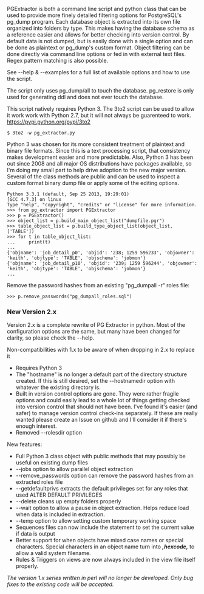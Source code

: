 PGExtractor is both a command line script and python class that can be used to provide more finely 
detailed filtering options for PostgreSQL's pg_dump program. Each database object is extracted into 
its own file organized into folders by type. This makes having the database schema as a reference 
easier and allows for better checking into version control. By default data is not dumped, but 
is easily done with a single option and can be done as plaintext or pg_dump's custom format. Object 
filtering can be done directly via command line options or fed in with external text files. Regex 
pattern matching is also possible.

See --help & --examples for a full list of available options and how to use the script.

The script only uses pg_dump/all to touch the database. 
pg_restore is only used for generating ddl and does not ever touch the database.

This script natively requires Python 3. The 3to2 script can be used to allow it work work with
Python 2.7, but it will not always be guarenteed to work. https://pypi.python.org/pypi/3to2

````
$ 3to2 -w pg_extractor.py
````

Python 3 was chosen for its more consistent treatment of plaintext and binary file formats. 
Since this is a text processing script, that consistency makes development easier and more 
predictable. Also, Python 3 has been out since 2008 and all major OS distributions have packages 
available, so I'm doing my small part to help drive adoption to the new major version.
Several of the class methods are public and can be used to inspect a custom format binary dump 
file or apply some of the editing options.

````
Python 3.3.1 (default, Sep 25 2013, 19:29:01) 
[GCC 4.7.3] on linux
Type "help", "copyright", "credits" or "license" for more information.
>>> from pg_extractor import PGExtractor
>>> p = PGExtractor()
>>> object_list = p.build_main_object_list("dumpfile.pgr")
>>> table_object_list = p.build_type_object_list(object_list, ['TABLE'])
>>> for t in table_object_list:
...     print(t)
... 
{'objname': 'job_detail_p0', 'objid': '238; 1259 596233', 'objowner': 'keith', 'objtype': 'TABLE', 'objschema': 'jobmon'}
{'objname': 'job_detail_p10', 'objid': '239; 1259 596244', 'objowner': 'keith', 'objtype': 'TABLE', 'objschema': 'jobmon'}
...
````

Remove the password hashes from an existing "pg_dumpall -r" roles file:
````
>>> p.remove_passwords("pg_dumpall_roles.sql")
````

### New Version 2.x

Version 2.x is a complete rewrite of PG Extractor in python. Most of the configuration options are the same,
but many have been changed for clarity, so please check the --help. 

Non-compatibilities with 1.x to be aware of when dropping in 2.x to replace it
 * Requires Python 3
 * The "hostname" is no longer a default part of the directory structure created. If this is still desired, set the --hostnamedir option with whatever the existing directory is.
 * Built in version control options are gone. They were rather fragile options and could easily lead to a whole lot of things getting checked into version control that should not have been. I've found it's easier (and safer) to manage version control check-ins separately. If these are really wanted please create an Issue on github and I'll consider it if there's enough interest.
 * Removed --rolesdir option

New features:
 * Full Python 3 class object with public methods that may possibly be useful on existing dump files
 * --jobs option to allow parallel object extraction
 * --remove_passwords option can remove the password hashes from an extracted roles file
 * --getdefaultprivs extracts the default privileges set for any roles that used ALTER DEFAULT PRIVILEGES
 * --delete cleans up empty folders properly
 * --wait option to allow a pause in object extraction. Helps reduce load when data is included in extraction.
 * --temp option to allow setting custom temporary working space
 * Sequences files can now include the statement to set the current value if data is output
 *  Better support for when objects have mixed case names or special characters. Special characters in an object name turn into ***,hexcode,*** to allow a valid system filename.
 * Rules & Triggers on views are now always included in the view file itself properly.

*The version 1.x series written in perl will no longer be developed. Only bug fixes to the existing code will be accepted.*

